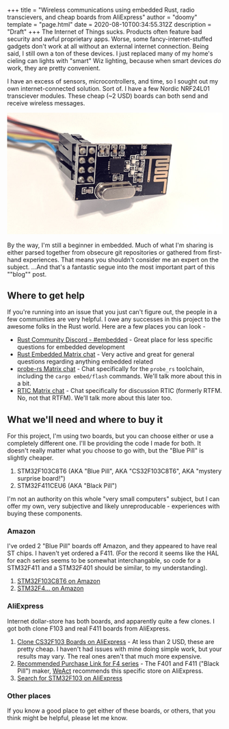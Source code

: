 +++
title = "Wireless communications using embedded Rust, radio transcievers, and cheap boards from AliExpress"
author = "doomy"
template = "page.html"
date = 2020-08-10T00:34:55.312Z
description = "Draft"
+++
The Internet of Things sucks. Products often feature bad security and awful proprietary apps. Worse, some fancy-internet-stuffed gadgets don't work at all without an external internet connection. Being said, I still own a ton of these devices. I just replaced many of my home's cieling can lights with "smart" Wiz lighting, because when smart devices *do* work, they are pretty convenient.

I have an excess of sensors, microcontrollers, and time, so I sought out my own internet-connected solution. Sort of. I have a few Nordic NRF24L01 transciever modules. These cheap (~2 USD) boards can both send and receive wireless messages.

![The NRF24L01 Radio Transciever module with wires plugged into its header pins](/static/uploads/img_20200809_222058.jpg)

By the way, I'm still a beginner in embedded. Much of what I'm sharing is either parsed together from obsecure git repositories or gathered from first-hand experiences. That means you shouldn't consider me an expert on the subject. ...And that's a fantastic segue into the most important part of this ""blog"" post.

## Where to get help

If you're running into an issue that you just can't figure out, the people in a few communities are very helpful. I owe any successes in this project to the awesome folks in the Rust world. Here are a few places you can look -

- [Rust Community Discord - #embedded](https://discord.gg/VGxEtjH) - Great place for less specific questions for embedded development
- [Rust Embedded Matrix chat](https://matrix.to/#/!BHcierreUuwCMxVqOf:matrix.org?via=matrix.org&via=chat.berline.rs&via=fairydust.space) - Very active and great for general questions regarding anything embedded related
- [probe-rs Matrix chat](https://matrix.to/#/!vhKMWjizPZBgKeknOo:matrix.org?via=matrix.org&via=chat.berline.rs&via=oxide.computer) - Chat specifically for the `probe_rs` toolchain, including the `cargo embed/flash` commands. We'll talk more about this in a bit.
- [RTIC Matrix chat](https://matrix.to/#/!yafYEipFNsXDdwiHMT:matrix.org?via=matrix.org&via=chat.berline.rs&via=hackerspaces.be) - Chat specifically for discussion RTIC (formerly RTFM. No, not that RTFM). We'll talk more about this later too.

## What we'll need and where to buy it

For this project, I'm using two boards, but you can choose either or use a completely different one. I'll be providing the code I made for both. It doesn't really matter what you choose to go with, but the "Blue Pill" is slightly cheaper.

1. STM32F103C8T6 (AKA "Blue Pill", AKA "CS32F103C8T6", AKA "mystery surprise board!")
2. STM32F411CEU6 (AKA "Black Pill")


I'm not an authority on this whole "very small computers" subject, but I can offer my own, very subjective and likely unreproducable - experiences with buying these components.

### Amazon

I've orded 2 "Blue Pill" boards off Amazon, and they appeared to have real ST chips. I haven't yet ordered a F411. (For the record it seems like the HAL for each series seems to be somewhat interchangable, so code for a STM32F411 and a STM32F401 should be similar, to my understanding).

1. [STM32F103C8T6 on Amazon](https://www.amazon.com/s?k=stm32f103c8t6&i=electronics)
2. [STM32F4... on Amazon](https://www.amazon.com/s?k=STM32F4&i=electronics&ref=nb_sb_noss)


### AliExpress

Internet dollar-store has both boards, and apparently quite a few clones. I got both clone F103 and real F411 boards from AliExpress. 

1. [Clone CS32F103 Boards on AliExpress](https://www.aliexpress.com/item/32478120209.html) - At less than 2 USD, these are pretty cheap. I haven't had issues with mine doing simple work, but your results may vary. The real ones aren't that much more expensive.
2. [Recommended Purchase Link for F4 series](https://www.aliexpress.com/item/4000346695587.html) - The F401 and F411 ("Black Pill") maker, [WeAct](https://github.com/WeActTC/MiniF4-STM32F4x1) recommends this specific store on AliExpress.
3. [Search for STM32F103 on AliExpress](https://www.aliexpress.com/wholesale?SearchText=STM32F103c8t6)

### Other places

If you know a good place to get either of these boards, or others, that you think might be helpful, please let me know.